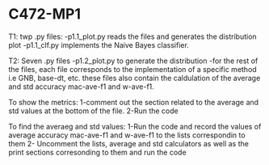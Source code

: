# C472-MP1
T1: twp .py files: 
-p1.1_plot.py reads the files and generates the distribution plot
-p1.1_clf.py implements the Naive Bayes classifier. 

T2: Seven .py files
-p1.2_plot.py to generate the distribution 
-for the rest of the files, each file corresponds to the implementation of a specific method i.e GNB, base-dt, etc.
these files also contain the caldulation of the average and std accuracy mac-ave-f1 and w-ave-f1. 

To show the metrics: 
1-comment out the section related to the average and std values at the bottom of the file.
2-Run the code

To find the averaeg and std values:
1-Run the code and record the values of average accuracy mac-ave-f1 and w-ave-f1 to the lists correspondin to them
2- Uncomment the lists, average and std calculators as well as the print sections corresonding to them and run the code

